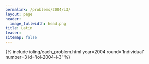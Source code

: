 ```yaml
---
permalink: /problems/2004/i3/
layout: page
header:
  image_fullwidth: head.png
title: Latin
teaser: 
sitemap: false
---
```


{% include ioling/each_problem.html year=2004 round='Individual' number=3 id='iol-2004-i-3' %}